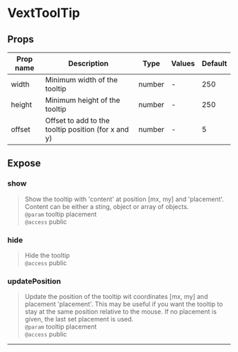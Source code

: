 # VextToolTip

## Props

| Prop name | Description                                         | Type   | Values | Default |
| --------- | --------------------------------------------------- | ------ | ------ | ------- |
| width     | Minimum width of the tooltip                        | number | -      | 250     |
| height    | Minimum height of the tooltip                       | number | -      | 250     |
| offset    | Offset to add to the tooltip position (for x and y) | number | -      | 5       |

## Expose

### show

> Show the tooltip with 'content' at position [mx, my] and 'placement'.
> Content can be either a sting, object or array of objects. <br/>`@param` tooltip placement<br/>`@access` public

### hide

> Hide the tooltip <br/>`@access` public

### updatePosition

> Update the position of the tooltip wit coordinates [mx, my] and placement
> 'placement'. This may be useful if you want the tooltip to stay at the same
> position relative to the mouse. If no placement is given, the last set
> placement is used. <br/>`@param` tooltip placement<br/>`@access` public

---
